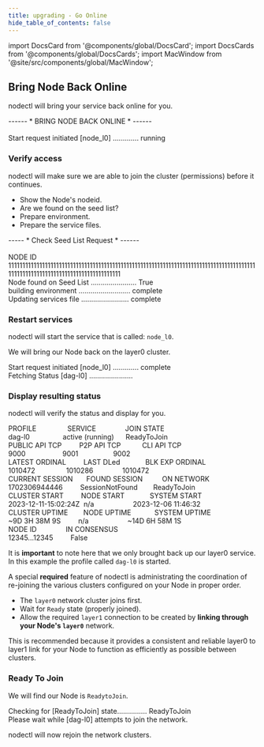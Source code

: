 ```yaml
---
title: upgrading - Go Online
hide_table_of_contents: false
---
```

<intro-end />

import DocsCard from '@components/global/DocsCard';
import DocsCards from '@components/global/DocsCards';
import MacWindow from '@site/src/components/global/MacWindow';

<head>
  <title>MainNet 2.0 Automation with nodectl</title>
  <meta
    name="description"
    content="MainNet 2.0 Automation - Upgrade Tessellation with nodectl"
  />
</head>

## Bring Node Back Online

nodectl will bring your service back online for you.

<MacWindow>
 ------ * BRING NODE BACK ONLINE * ------<br />
 <br />
 Start request initiated [node_l0] ............. running  
<br />
</MacWindow>

### Verify access

nodectl will make sure we are able to join the cluster (permissions) before it continues.

- Show the Node's nodeid.
- Are we found on the seed list?
- Prepare environment.
- Prepare the service files.

<MacWindow>
  ----- * Check Seed List Request * ------<br />
<br />
NODE ID<br />
11111111111111111111111111111111111111111111111111111111111111111111111111111111111111111111111111111111111111111111111111111111<br />
Node found on Seed List ....................... True<br />
building environment .......................... complete<br />
Updating services file ........................ complete<br />
</MacWindow>

### Restart services

nodectl will start the service that is called: `node_l0`.

We will bring our Node back on the layer0 cluster.  

<MacWindow>
Start request initiated [node_l0] ............. complete<br />
Fetching Status [dag-l0] ......................<br /> 
</MacWindow>

### Display resulting status

nodectl will verify the status and display for you.

<MacWindow>
PROFILE&nbsp;&nbsp;&nbsp;&nbsp;&nbsp;&nbsp;&nbsp;&nbsp;&nbsp;&nbsp;&nbsp;&nbsp;&nbsp;&nbsp;&nbsp;&nbsp;SERVICE&nbsp;&nbsp;&nbsp;&nbsp;&nbsp;&nbsp;&nbsp;&nbsp;&nbsp;&nbsp;&nbsp;&nbsp;&nbsp;&nbsp;&nbsp;JOIN STATE<br />
dag-l0&nbsp;&nbsp;&nbsp;&nbsp;&nbsp;&nbsp;&nbsp;&nbsp;&nbsp;&nbsp;&nbsp;&nbsp;&nbsp;&nbsp;&nbsp;&nbsp;&nbsp;active (running)&nbsp;&nbsp;&nbsp;&nbsp;&nbsp;&nbsp;ReadyToJoin<br /> 
PUBLIC API TCP&nbsp;&nbsp;&nbsp;&nbsp;&nbsp;&nbsp;&nbsp;&nbsp;&nbsp;P2P API TCP&nbsp;&nbsp;&nbsp;&nbsp;&nbsp;&nbsp;&nbsp;&nbsp;&nbsp;&nbsp;&nbsp;CLI API TCP<br />    
9000&nbsp;&nbsp;&nbsp;&nbsp;&nbsp;&nbsp;&nbsp;&nbsp;&nbsp;&nbsp;&nbsp;&nbsp;&nbsp;&nbsp;&nbsp;&nbsp;&nbsp;&nbsp;&nbsp;9001&nbsp;&nbsp;&nbsp;&nbsp;&nbsp;&nbsp;&nbsp;&nbsp;&nbsp;&nbsp;&nbsp;&nbsp;&nbsp;&nbsp;&nbsp;&nbsp;&nbsp;&nbsp;9002<br /> 
LATEST ORDINAL&nbsp;&nbsp;&nbsp;&nbsp;&nbsp;&nbsp;&nbsp;&nbsp;&nbsp;LAST DLed &nbsp;&nbsp;&nbsp;&nbsp;&nbsp;&nbsp;&nbsp;&nbsp;&nbsp;&nbsp;&nbsp;&nbsp;BLK EXP ORDINAL<br />  
1010472&nbsp;&nbsp;&nbsp;&nbsp;&nbsp;&nbsp;&nbsp;&nbsp;&nbsp;&nbsp;&nbsp;&nbsp;&nbsp;&nbsp;&nbsp;&nbsp;1010286&nbsp;&nbsp;&nbsp;&nbsp;&nbsp;&nbsp;&nbsp;&nbsp;&nbsp;&nbsp;&nbsp;&nbsp;&nbsp;&nbsp;&nbsp;1010472<br /> 
CURRENT SESSION&nbsp;&nbsp;&nbsp;&nbsp;&nbsp;&nbsp;&nbsp;FOUND SESSION&nbsp;&nbsp;&nbsp;&nbsp;&nbsp;&nbsp;&nbsp;&nbsp;&nbsp;&nbsp;ON NETWORK  <br /> 
1702306944446&nbsp;&nbsp;&nbsp;&nbsp;&nbsp;&nbsp;&nbsp;&nbsp;&nbsp;SessionNotFound&nbsp;&nbsp;&nbsp;&nbsp;&nbsp;&nbsp;&nbsp;&nbsp;ReadyToJoin<br /> 
CLUSTER START&nbsp;&nbsp;&nbsp;&nbsp;&nbsp;&nbsp;&nbsp;&nbsp;&nbsp;NODE START&nbsp;&nbsp;&nbsp;&nbsp;&nbsp;&nbsp;&nbsp;&nbsp;&nbsp;&nbsp;&nbsp;&nbsp;&nbsp;SYSTEM START<br /> 
2023-12-11-15:02:24Z&nbsp;&nbsp;n/a&nbsp;&nbsp;&nbsp;&nbsp;&nbsp;&nbsp;&nbsp;&nbsp;&nbsp;&nbsp;&nbsp;&nbsp;&nbsp;&nbsp;&nbsp;&nbsp;&nbsp;&nbsp;&nbsp;&nbsp;2023-12-06 11:46:32 <br /> 
CLUSTER UPTIME&nbsp;&nbsp;&nbsp;&nbsp;&nbsp;&nbsp;&nbsp;&nbsp;NODE UPTIME&nbsp;&nbsp;&nbsp;&nbsp;&nbsp;&nbsp;&nbsp;&nbsp;&nbsp;&nbsp;&nbsp;&nbsp;SYSTEM UPTIME<br />
~9D 3H 38M 9S&nbsp;&nbsp;&nbsp;&nbsp;&nbsp;&nbsp;&nbsp;&nbsp;&nbsp;n/a&nbsp;&nbsp;&nbsp;&nbsp;&nbsp;&nbsp;&nbsp;&nbsp;&nbsp;&nbsp;&nbsp;&nbsp;&nbsp;&nbsp;&nbsp;&nbsp;&nbsp;&nbsp;&nbsp;&nbsp;~14D 6H 58M 1S<br /> 
NODE ID&nbsp;&nbsp;&nbsp;&nbsp;&nbsp;&nbsp;&nbsp;&nbsp;&nbsp;&nbsp;&nbsp;&nbsp;&nbsp;&nbsp;&nbsp;IN CONSENSUS&nbsp;&nbsp;&nbsp;&nbsp;&nbsp;&nbsp;&nbsp;&nbsp;<br />  
12345...12345&nbsp;&nbsp;&nbsp;&nbsp;&nbsp;&nbsp;&nbsp;&nbsp;&nbsp;False&nbsp;&nbsp;&nbsp;&nbsp;&nbsp;&nbsp;&nbsp;&nbsp;<br /> 
</MacWindow>

It is **important** to note here that we only brought back up our layer0 service.  In this example the profile called `dag-l0` is started.

A special **required** feature of nodectl is administrating the coordination of re-joining the various clusters configured on your Node in proper order.

- The `layer0` network cluster joins first.  
- Wait for `Ready` state (properly joined).
- Allow the required `layer1` connection to be created by **linking through your Node's `layer0`** network. 

This is recommended because it provides a consistent and reliable layer0 to layer1 link for your Node to function as efficiently as possible between clusters.

### Ready To Join

We will find our Node is `ReadytoJoin`.

<MacWindow>
  Checking for [ReadyToJoin] state............... ReadyToJoin<br />
  Please wait while [dag-l0] attempts to join the network.<br />
</MacWindow>

nodectl will now rejoin the network clusters.